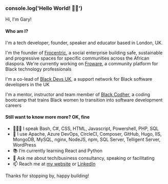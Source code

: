 ### console.log('Hello World! 👋🏾')

Hi, I'm Gary!

#### Who am I?
I'm a tech developer, founder, speaker and educator based in London, UK.

I'm the founder of [Frocentric](https://www.frocentric.org), a social enterprise building safe, sustainable and progressive spaces for specific communities across the African diaspora. We're currently working on [Froware](https://www.froware.com), a community platform for Black technology professionals

I'm a co-lead of [Black Devs UK](https://www.blackdevs.uk), a support network for Black software developers in the UK

I'm a mentor, instructor and team member of [Black Codher](https://www.blackcodher.com), a coding bootcamp that trains Black women to transition into software development careers

#### Still want to know more more? OK, fine
- 👨🏾‍💻 I speak Bash, C#, CSS, HTML, Javascript, Powershell, PHP, SQL
- 🧰 I use Apache, Azure DevOps, CircleCI, Composer, GitHub, Hugo, IIS, MongoDB, MySQL, nginx, NodeJS, npm, SQL Server, Telligent Server, WordPress
- 📚 I’m currently learning React and Python
- 💬 Ask me about tech/business consultancy, speaking or facilitating
- 📫 Reach me at [my website](https://ingenyus.com) or [LinkedIn](http://linkedin.com/in/garymcpherson00/)

Thanks for stopping by, happy building!
